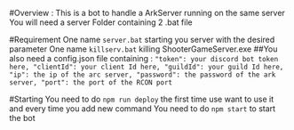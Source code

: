 #Overview :
This is a bot to handle a ArkServer running on the same server
You will need a server Folder containing 2 .bat file

#Requirement
One name `server.bat` starting you server with the desired parameter
One name `killserv.bat` killing ShooterGameServer.exe
##You also need a config.json file containing :
`"token": your discord bot token here,
"clientId": your client Id here,
"guildId": your guild Id here,
"ip": the ip of the arc server,
"password": the password of the ark server,
"port": the port of the RCON port`

#Starting
You need to do `npm run deploy` the first time use want to use it and every time you add new command
You need to do `npm start` to start the bot
